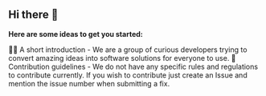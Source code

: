 ## Hi there 👋

**Here are some ideas to get you started:**

🙋‍♀️ A short introduction - We are a group of curious developers trying to convert amazing ideas into software solutions for everyone to use.
🌈 Contribution guidelines - We do not have any specific rules and regulations to contribute currently. If you wish to contribute just create an Issue and mention the issue number when submitting a fix.

